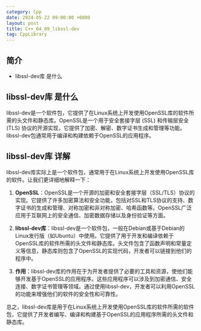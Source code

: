 ```yaml
---
category: Cpp
date: 2024-05-22 09:00:00 +0800
layout: post
title: C++_04_09_libssl-dev
tag: CppLibrary
---
```

## 简介

+ libssl-dev库 是什么

## libssl-dev库 是什么

libssl-dev是一个软件包，它提供了在Linux系统上开发使用OpenSSL库的软件所需的头文件和静态库。OpenSSL是一个用于安全套接字层 (SSL) 和传输层安全 (TLS) 协议的开源实现，它提供了加密、解密、数字证书生成和管理等功能。libssl-dev包通常用于编译和构建依赖于OpenSSL的应用程序。

## libssl-dev库 详解

libssl-dev库实际上是一个软件包，通常用于在Linux系统上开发使用OpenSSL库的软件。让我们更详细地解释一下：

1. **OpenSSL**：OpenSSL是一个开源的加密和安全套接字层（SSL/TLS）协议的实现。它提供了许多加密算法和安全功能，包括对SSL和TLS协议的支持、数字证书的生成和管理、对称加密和非对称加密、哈希函数等。OpenSSL广泛应用于互联网上的安全通信、加密数据存储以及身份验证等方面。

2. **libssl-dev库**：libssl-dev是一个软件包，一般在Debian或基于Debian的Linux发行版（如Ubuntu）中使用。它提供了用于开发和编译依赖于OpenSSL库的软件所需的头文件和静态库。头文件包含了函数声明和常量定义等信息，静态库则包含了OpenSSL的实现代码，开发者可以链接到他们的程序中。

3. **作用**：libssl-dev库的作用在于为开发者提供了必要的工具和资源，使他们能够开发基于OpenSSL的应用程序。这些应用程序可以涉及到加密通信、安全连接、数字证书管理等领域。通过使用libssl-dev，开发者可以利用OpenSSL的功能来增强他们的软件的安全性和可靠性。

总之，libssl-dev库是用于在Linux系统上开发使用OpenSSL库的软件所需的软件包，它提供了开发者编写、编译和构建基于OpenSSL的应用程序所需的头文件和静态库。